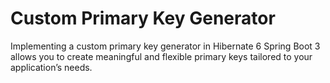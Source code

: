 # Custom Primary Key Generator
 Implementing a custom primary key generator in Hibernate 6 Spring Boot 3 allows you to create meaningful and flexible primary keys tailored to your application’s needs.
